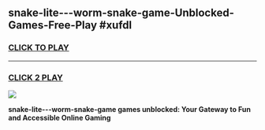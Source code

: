 
## snake-lite---worm-snake-game-Unblocked-Games-Free-Play #xufdl
<h3>
<a href="https://us.freeplayer.one?title=snake-lite---worm-snake-game&ref=9M">CLICK TO PLAY</a></h3>
<hr>

<h3>
<a href="https://us.freeplayer.one?title=snake-lite---worm-snake-game&ref=9M">CLICK 2 PLAY</a>
  
</h3>

<a href="https://us.freeplayer.one?title=snake-lite---worm-snake-game&ref=9M"><img src="https://clearcache.store/games.png"></a>


**snake-lite---worm-snake-game games unblocked: Your Gateway to Fun and Accessible Online Gaming**
